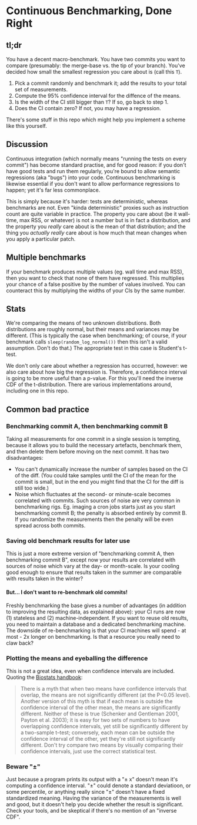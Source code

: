 # Continuous Benchmarking, Done Right

## tl;dr

You have a decent macro-benchmark.  You have two commits you want to compare
(presumably: the merge-base vs. the tip of your branch).  You've decided
how small the smallest regression you care about is (call this `T`).

1. Pick a commit randomly and benchmark it; add the results to your total
   set of measurements.
2. Compute the 95% confidence interval for the diffence of the means.
3. Is the width of the CI still bigger than `T`?  If so, go back to step 1.
4. Does the CI contain zero?  If not, you may have a regression.

There's some stuff in this repo which might help you implement a scheme like
this yourself.

## Discussion

Continuous integration (which normally means "running the tests on every
commit") has become standard practise, and for good reason: if you don't
have good tests and run them regularly, you're bound to allow semantic
regressions (aka "bugs") into your code.  Continuous benchmarking is likewise
essential if you don't want to allow performance regressions to happen;
yet it's far less commonplace.

This is simply because it's harder: tests are deterministic, whereas benchmarks
are not.  Even "kinda deterministic" proxies such as instruction count are
quite variable in practice.  The property you care about (be it wall-time,
max RSS, or whatever) is not a number but is in fact a distribution, and the
property you _really_ care about is the mean of that distribution; and the
thing you _actually really_ care about is how much that mean changes when
you apply a particular patch.

## Multiple benchmarks

If your benchmark produces multiple values (eg. wall time and max RSS),
then you want to check that none of them have regressed.  This multiplies
your chance of a false positive by the number of values involved.  You can
counteract this by multiplying the widths of your CIs by the same number.

## Stats

We're comparing the means of two unknown distributions.  Both distributions
are roughly normal, but their means and variances may be different.  (This is
typically the case when benchmarking; of course, if your benchmark calls
`sleep(random_log_normal())` then this isn't a valid assumption.  Don't do
that.)  The appropriate test in this case is Student's t-test.

We don't only care about whether a regression has occurred, however: we also
care about how big the regression is.  Therefore, a confidence interval is
going to be more useful than a p-value.  For this you'll need the inverse CDF
of the t-distribution.  There are various implementations around, including
one in this repo.

## Common bad practice

### Benchmarking commit A, then benchmarking commit B

Taking all measurements for one commit in a single session is tempting,
because it allows you to build the necessary artefacts, benchmark them, and
then delete them before moving on the next commit.  It has two disadvantages:

* You can't dynamically increase the number of samples based on the CI of
  the diff.  (You could take samples until the CI of the mean for the commit
  is small, but in the end you might find that the CI for the diff is still
  too wide.)
* Noise which fluctuates at the second- or minute-scale becomes correlated
  with commits.  Such sources of noise are very common in benchmarking rigs.
  Eg. imaging a cron jobs starts just as you start benchmarking commit B;
  the penalty is absorbed entirely by commit B.  If you randomize the
  measurements then the penalty will be even spread across both commits.

### Saving old benchmark results for later use

This is just a more extreme version of "benchmarking commit A, then
benchmarking commit B", except now your results are correlated with sources
of noise which vary at the day- or month-scale.  Is your cooling good enough
to ensure that results taken in the summer are comparable with results taken
in the winter?

#### But... I don't want to re-benchmark old commits!

Freshly benchmarking the base gives a number of advantages (in addition to
improving the resulting data, as explained above): your CI runs are now (1)
stateless and (2) machine-independent.  If you want to reuse old results,
you need to maintain a database and a dedicated benchmarking machine.
The downside of re-benchmarking is that your CI machines will spend - at most -
2x longer on benchmarking.  Is that a resource you really need to claw back?

### Plotting the means and eyeballing the difference

This is not a great idea, even when confidence intervals are included.
Quoting the [Biostats handbook]:

> There is a myth that when two means have confidence intervals that overlap,
> the means are not significantly different (at the P<0.05 level). Another
> version of this myth is that if each mean is outside the confidence
> interval of the other mean, the means are significantly different. Neither
> of these is true (Schenker and Gentleman 2001, Payton et al. 2003); it
> is easy for two sets of numbers to have overlapping confidence intervals,
> yet still be significantly different by a two-sample t–test; conversely,
> each mean can be outside the confidence interval of the other, yet they're
> still not significantly different. Don't try compare two means by visually
> comparing their confidence intervals, just use the correct statistical test.

[Biostats handbook]: http://www.biostathandbook.com/confidence.html

### Beware "±"

Just because a program prints its output with a "± x" doesn't mean it's
computing a confidence interval.  "±" could denote a standard deviatioon,
or some percentile, or anything really since "±" doesn't have a fixed
standardized meaning.  Having the variance of the measurements is well and
good, but it doesn't help you decide whether the result is significant.
Check your tools, and be skeptical if there's no mention of an "inverse CDF".

